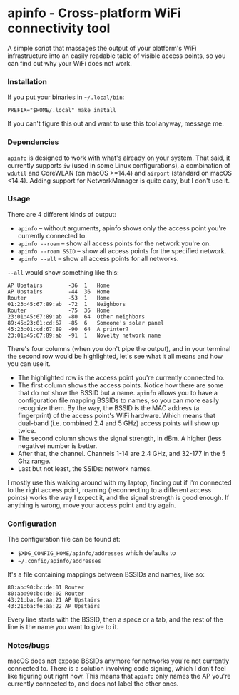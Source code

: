 # apinfo - Cross-platform WiFi connectivity tool

A simple script that massages the output of your platform's WiFi infrastructure
into an easily readable table of visible access points, so you can find out why
your WiFi does not work.

### Installation

If you put your binaries in `~/.local/bin`:

    PREFIX="$HOME/.local" make install

If you can't figure this out and want to use this tool anyway, message me.

### Dependencies

`apinfo` is designed to work with what's already on your system. That said, it
currently supports `iw` (used in some Linux configurations), a combination of
`wdutil` and CoreWLAN (on macOS >=14.4) and `airport` (standard on macOS
<14.4). Adding support for NetworkManager is quite easy, but I don't use it.

### Usage

There are 4 different kinds of output:

-   `apinfo` – without arguments, apinfo shows only the access point you're
    currently connected to.
-   `apinfo --roam` – show all access points for the network you're on.
-   `apinfo --roam SSID` – show all access points for the specified network.
-   `apinfo --all` – show all access points for all networks.

`--all` would show something like this:

    AP Upstairs        -36  1   Home
    AP Upstairs        -44  36  Home
    Router             -53  1   Home
    01:23:45:67:89:ab  -72  1   Neighbors
    Router             -75  36  Home
    23:01:45:67:89:ab  -80  64  Other neighbors
    89:45:23:01:cd:67  -85  6   Someone's solar panel
    45:23:01:cd:67:89  -90  64  A printer?
    23:01:45:67:89:ab  -91  1   Novelty network name

There's four columns (when you don't pipe the output), and in your terminal the
second row would be highlighted, let's see what it all means and how you can
use it.

-   The highlighted row is the access point you're currently connected to.
-   The first column shows the access points. Notice how there are some that do
    not show the BSSID but a name. `apinfo` allows you to have a configuration
    file mapping BSSIDs to names, so you can more easily recognize them. By the
    way, the BSSID is the MAC address (a fingerprint) of the access point's
    WiFi hardware. Which means that dual-band (i.e. combined 2.4 and 5 GHz)
    access points will show up twice.
-   The second column shows the signal strength, in dBm. A higher (less
    negative) number is better.
-   After that, the channel. Channels 1-14 are 2.4 GHz, and 32-177 in the 5 Ghz
    range.
-   Last but not least, the SSIDs: network names.

I mostly use this walking around with my laptop, finding out if I'm connected
to the right access point, roaming (reconnecting to a different access points)
works the way I expect it, and the signal strength is good enough. If anything
is wrong, move your access point and try again.

### Configuration

The configuration file can be found at:

-   `$XDG_CONFIG_HOME/apinfo/addresses` which defaults to
-   `~/.config/apinfo/addresses`

It's a file containing mappings between BSSIDs and names, like so:

    80:ab:90:bc:de:01 Router
    80:ab:90:bc:de:02 Router
    43:21:ba:fe:aa:21 AP Upstairs
    43:21:ba:fe:aa:22 AP Upstairs

Every line starts with the BSSID, then a space or a tab, and the rest of the
line is the name you want to give to it.

### Notes/bugs

macOS does not expose BSSIDs anymore for networks you're not currently
connected to. There is a solution involving code signing, which I don't feel
like figuring out right now. This means that `apinfo` only names the AP you're
currently connected to, and does not label the other ones.
